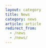 ```yaml
---
layout: category
title: News
category: news
article: article
redirect_from:
  - /news
  - /news/
---
```


